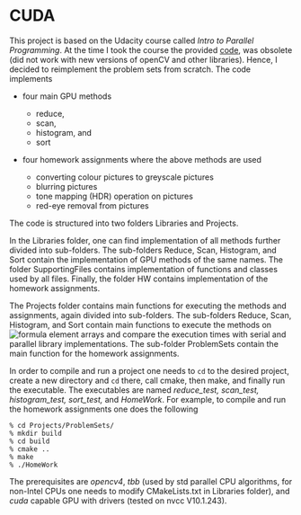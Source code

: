 # CUDA

This project is based on the Udacity course called *Intro to Parallel Programming*. At the time I took the course the provided [code](https://github.com/udacity/cs344), was obsolete (did not work with new versions of openCV and other libraries). Hence, I decided to reimplement the problem sets from scratch. The code implements
 * four main GPU methods
   * reduce,
   * scan,
   * histogram, and
   * sort

 * four homework assignments where the above methods are used
   * converting colour pictures to greyscale pictures
   * blurring pictures
   * tone mapping (HDR) operation on pictures
   * red-eye removal from pictures

The code is structured into two folders Libraries and Projects.

In the Libraries folder, one can find implementation of all methods further divided into sub-folders. The sub-folders Reduce, Scan, Histogram, and Sort contain the implementation of GPU methods of the same names. The folder SupportingFiles contains implementation of functions and classes used by all files. Finally, the folder HW contains implementation of the homework assignments.

The Projects folder contains main functions for executing the methods and assignments, again divided into sub-folders. The sub-folders Reduce, Scan, Histogram, and Sort contain main functions to execute the methods on ![formula](https://render.githubusercontent.com/render/math?math=2^27) element arrays and compare the execution times with serial and parallel library implementations. The sub-folder ProblemSets contain the main function for the homework assignments.

In order to compile and run a project one needs to `cd` to the desired project, create a new directory and `cd` there, call cmake, then make, and finally run the executable. The executables are named *reduce_test, scan_test, histogram_test, sort_test,* and *HomeWork*. For example, to compile and run the homework assignments one does the following
```terminal
% cd Projects/ProblemSets/
% mkdir build
% cd build
% cmake ..
% make
% ./HomeWork
```
The prerequisites are *opencv4*, *tbb* (used by std parallel CPU algorithms, for non-Intel CPUs one needs to modify CMakeLists.txt in Libraries folder), and *cuda* capable GPU with drivers (tested on nvcc V10.1.243).
